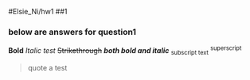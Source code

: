 #Elsie_Ni/hw1
##1
### below are answers for question1
**Bold**
*Italic test*
~~Strikethrough~~
***both bold and italic***
<sub>subscript text</sub>
<sup> superscript </sup>
>quote a test


